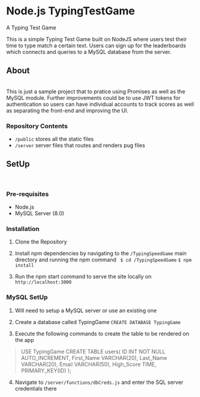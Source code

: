 # Node.js TypingTestGame
A Typing Test Game 

This is a simple Typing Test Game built on NodeJS where users test their time to type match a certain text. Users can sign up for the leaderboards which connects and queries to a MySQL database from the server. 

## About 
<br />
This is just a sample project that to pratice using Promises as well as the MySQL module. Further improvements could be to use JWT tokens for authentication so users can have individual accounts to track scores as well as separating the front-end and improving the UI. 

### Repository Contents
* `/public` stores all the static files 
* `/server` server files that routes and renders pug files 

## SetUp 
<br /> 

### Pre-requisites
* Node.js
* MySQL Server (8.0) 

### Installation
1. Clone the Repository

2. Install npm dependencies by navigating to the `/TypingSpeedGame` main directory and running the npm command 
` $ cd /TypingSpeedGame`
`$ npm install`

3. Run the npm start command to serve the site locally on `http://localhost:3000`

### MySQL SetUp
1. Will need to setup a MySQL server or use an existing one 

2. Create a database called TypingGame 
`CREATE DATABASE TypingGame`

3. Execute the following commands to create the table to be rendered on the app
> USE TypingGame 
> CREATE TABLE users(
> ID INT NOT NULL AUTO_INCREMENT,
> First_Name VARCHAR(20), 
> Last_Name VARCHAR(20), 
> Email VARCHAR(50), 
> High_Score TIME, 
> PRIMARY_KEY(ID)
> );

4. Navigate to `/server/functions/dbCreds.js` and enter the SQL server credentials there 






